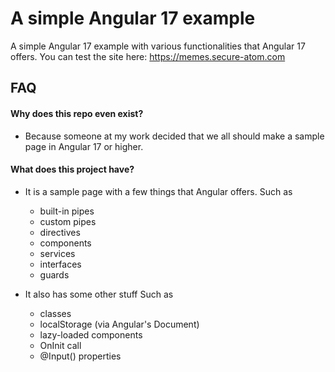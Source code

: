 # A simple Angular 17 example
A simple Angular 17 example with various functionalities that Angular 17 offers.
You can test the site here: https://memes.secure-atom.com

## FAQ

#### Why does this repo even exist?
- Because someone at my work decided that we all should make a sample page in Angular 17 or higher.

#### What does this project have?
- It is a sample page with a few things that Angular offers.
	Such as
	- built-in pipes
	- custom pipes
	- directives
	- components
	- services
	- interfaces
	- guards

- It also has some other stuff
	Such as
	- classes 
	- localStorage (via Angular's Document)
	- lazy-loaded components
	- OnInit call
	- @Input() properties
